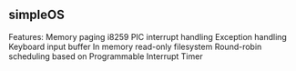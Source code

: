 simpleOS
-----

Features: 
Memory paging
i8259 PIC interrupt handling
Exception handling
Keyboard input buffer
In memory read-only filesystem
Round-robin scheduling based on Programmable Interrupt Timer
